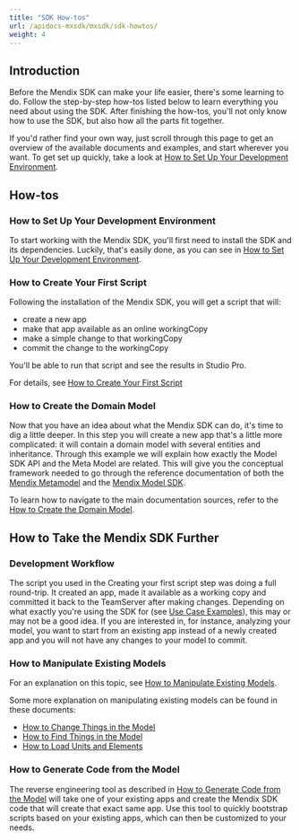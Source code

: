 ```yaml
---
title: "SDK How-tos"
url: /apidocs-mxsdk/mxsdk/sdk-howtos/
weight: 4
---
```


## Introduction

Before the Mendix SDK can make your life easier, there's some learning to do. Follow the step-by-step how-tos listed below to learn everything you need about using the SDK. After finishing the how-tos, you'll not only know how to use the SDK, but also how all the parts fit together.

If you'd rather find your own way, just scroll through this page to get an overview of the available documents and examples, and start wherever you want. To get set up quickly, take a look at [How to Set Up Your Development Environment](/apidocs-mxsdk/mxsdk/setting-up-your-development-environment/).

## How-tos

### How to Set Up Your Development Environment

To start working with the Mendix SDK, you'll first need to install the SDK and its dependencies. Luckily, that's easily done, as you can see in [How to Set Up Your Development Environment](/apidocs-mxsdk/mxsdk/setting-up-your-development-environment/).

### How to Create Your First Script

Following the installation of the Mendix SDK, you will get a script that will:

* create a new app
* make that app available as an online workingCopy
* make a simple change to that workingCopy
* commit the change to the workingCopy

You'll be able to run that script and see the results in Studio Pro.

For details, see [How to Create Your First Script](/apidocs-mxsdk/mxsdk/creating-your-first-script/)

### How to Create the Domain Model

Now that you have an idea about what the Mendix SDK can do, it's time to dig a little deeper. In this step you will create a new app that's a little more complicated: it will contain a domain model with several entities and inheritance. Through this example we will explain how exactly the Model SDK API and the Meta Model are related. This will give you the conceptual framework needed to go through the reference documentation of both the [Mendix Metamodel](/apidocs-mxsdk/mxsdk/sdk-refguide/) and the [Mendix Model SDK](https://apidocs.rnd.mendix.com/modelsdk/latest/index.html).

To learn how to navigate to the main documentation sources, refer to the [How to Create the Domain Model](/apidocs-mxsdk/mxsdk/creating-the-domain-model/).

## How to Take the Mendix SDK Further

### Development Workflow

The script you used in the Creating your first script step was doing a full round-trip. It created an app, made it available as a working copy and committed it back to the TeamServer after making changes. Depending on what exactly you're using the SDK for (see [Use Case Examples](/apidocs-mxsdk/mxsdk/sdk-use-cases/)), this may or may not be a good idea. If you are interested in, for instance, analyzing your model, you want to start from an existing app instead of a newly created app and you will not have any changes to your model to commit.

### How to Manipulate Existing Models

For an explanation on this topic, see [How to Manipulate Existing Models](/apidocs-mxsdk/mxsdk/manipulating-existing-models/).

Some more explanation on manipulating existing models can be found in these documents:

* [How to Change Things in the Model](/apidocs-mxsdk/mxsdk/changing-things-in-the-model/)
* [How to Find Things in the Model](/apidocs-mxsdk/mxsdk/finding-things-in-the-model/)
* [How to Load Units and Elements](/apidocs-mxsdk/mxsdk/loading-units-and-elements/)

### How to Generate Code from the Model

The reverse engineering tool as described in [How to Generate Code from the Model](/apidocs-mxsdk/mxsdk/generating-code-from-the-model/) will take one of your existing apps and create the Mendix SDK code that will create that exact same app. Use this tool to quickly bootstrap scripts based on your existing apps, which can then be customized to your needs.
